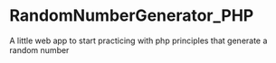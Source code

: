 # RandomNumberGenerator_PHP
A little web app to start practicing with php principles that generate a random number
